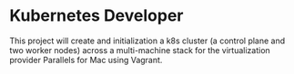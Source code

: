 # Kubernetes Developer

This project will create and initialization a k8s cluster (a control plane and two worker nodes) across a multi-machine stack for the virtualization provider Parallels for Mac using Vagrant.
